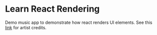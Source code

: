 # Learn React Rendering

Demo music app to demonstrate how react renders UI elements. See this [link](./artist-credits.md) for artist credits. 



